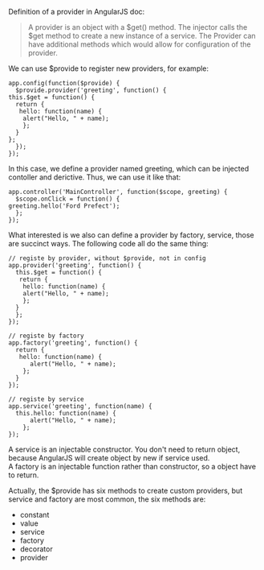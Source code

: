 Definition of a provider in AngularJS doc:
> A provider is an object with a $get() method. The injector calls the $get method to create a new instance of a service. 
> The Provider can have additional methods which would allow for configuration of the provider.

We can use $provide to register new providers, for example:
```
app.config(function($provide) {
  $provide.provider('greeting', function() {
this.$get = function() {
  return {
   hello: function(name) {
    alert("Hello, " + name);
    };
  }
};
  });
});  
```
In this case, we define a provider named greeting, which can be injected contoller and derictive. Thus, we can use it like that:
```
app.controller('MainController', function($scope, greeting) {
  $scope.onClick = function() {
greeting.hello('Ford Prefect');
  };
}); 
```
What interested is we also can define a provider by factory, service, those are succinct ways. The following code all do the
same thing:
```
// registe by provider, without $provide, not in config
app.provider('greeting', function() {
  this.$get = function() {
   return {
    hello: function(name) {
    alert("Hello, " + name);
    };
  }
  };
});

// registe by factory
app.factory('greeting', function() {
  return {
   hello: function(name) {
      alert("Hello, " + name);
    };
  }
});

// registe by service
app.service('greeting', function(name) {
  this.hello: function(name) {
      alert("Hello, " + name);
    };
});
```
A service is an injectable constructor. You don't need to return object, because AngularJS will create object by new if service used.  
A factory is an injectable function rather than constructor, so a object have to return.

Actually, the $provide has six methods to create custom providers, but service and factory are most common, the six methods are:
* constant
* value
* service
* factory
* decorator
* provider
